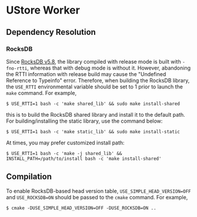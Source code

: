 # UStore Worker #

## Dependency Resolution ##

### RocksDB ###

Since [RocksDB v5.8](http://rocksdb.org/blog/2017/09/28/rocksdb-5-8-released.html), the library compiled with release mode is built with `-fno-rtti`, whereas that with debug mode is without it. However, abandoning the RTTI information with release build may cause the "Undefined Reference to Typeinfo" error. Therefore, when building the RocksDB library, the `USE_RTTI` environmental variable should be set to 1 prior to launch the `make` command. For example, 

    $ USE_RTTI=1 bash -c 'make shared_lib' && sudo make install-shared

this is to build the RocksDB shared library and install it to the default path. For building/installing the static library, use the command below: 

    $ USE_RTTI=1 bash -c 'make static_lib' && sudo make install-static

At times, you may prefer customized install path: 

    $ USE_RTTI=1 bash -c 'make -j shared_lib' && INSTALL_PATH=/path/to/install bash -c 'make install-shared'

## Compilation ##

To enable RocksDB-based head version table, `USE_SIMPLE_HEAD_VERSION=OFF` and `USE_ROCKSDB=ON` should be passed to the `cmake` command. For example, 

    $ cmake -DUSE_SIMPLE_HEAD_VERSION=OFF -DUSE_ROCKSDB=ON ..
